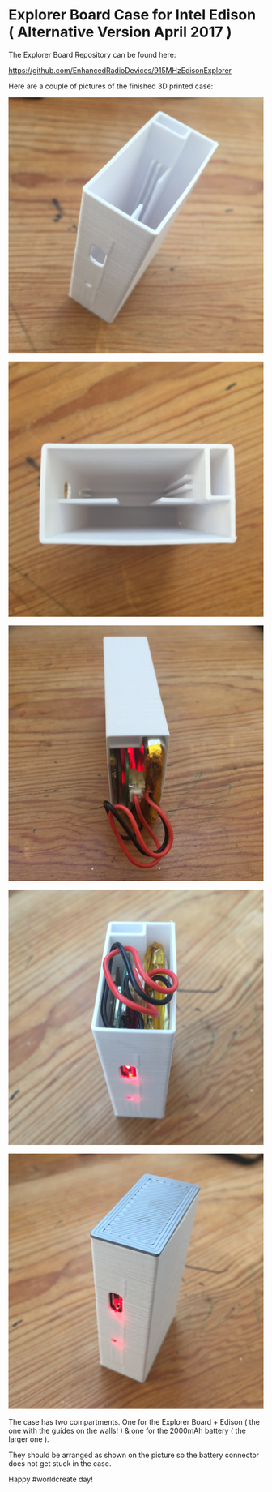 # Explorer Board Case for Intel Edison ( Alternative Version April 2017 )

The Explorer Board Repository can be found here:

https://github.com/EnhancedRadioDevices/915MHzEdisonExplorer

Here are a couple of pictures of the finished 3D printed case:

![Explorer Case](explorer_board_a.JPG)

![Explorer Case](explorer_board_b.JPG)

![Explorer Case](explorer_board_c.JPG)

![Explorer Case](explorer_board_d.JPG)

![Explorer Case](explorer_board_e.JPG)

The case has two compartments. One for the Explorer Board + Edison ( the one with the guides on the walls! ) & one for the 2000mAh battery ( the larger one ). 

They should be arranged as shown on the picture so the battery connector does not get stuck in the case.

Happy #worldcreate day!
